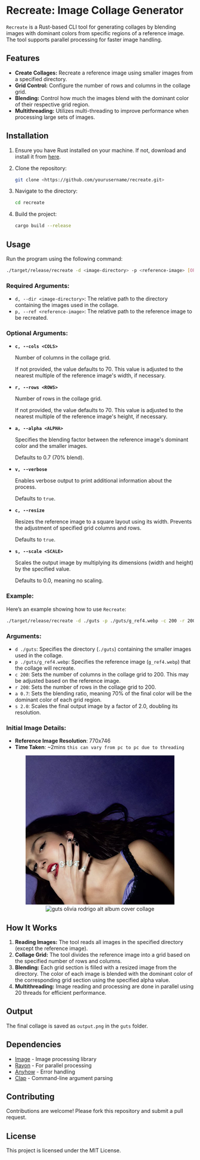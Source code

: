 # Recreate: Image Collage Generator

`Recreate` is a Rust-based CLI tool for generating collages by blending images with dominant colors from specific regions of a reference image. The tool supports parallel processing for faster image handling.

## Features

- **Create Collages:** Recreate a reference image using smaller images from a specified directory.
- **Grid Control:** Configure the number of rows and columns in the collage grid.
- **Blending:** Control how much the images blend with the dominant color of their respective grid region.
- **Multithreading:** Utilizes multi-threading to improve performance when processing large sets of images.

## Installation

1. Ensure you have Rust installed on your machine. If not, download and install it from [here](https://www.rust-lang.org/tools/install).
2. Clone the repository:
    
    ```bash
    git clone <https://github.com/yourusername/recreate.git>
    ```
    
3. Navigate to the directory:
    
    ```bash
    cd recreate
    ```
    
4. Build the project:
    
    ```bash
    cargo build --release
    ```
    

## Usage

Run the program using the following command:

```bash
./target/release/recreate -d <image-directory> -p <reference-image> [OPTIONS]

```

### Required Arguments:

- `d, --dir <image-directory>`: The relative path to the directory containing the images used in the collage.
- `p, --ref <reference-image>`: The relative path to the reference image to be recreated.

### Optional Arguments:

- **`c, --cols <COLS>`**
    
    Number of columns in the collage grid.
    
    If not provided, the value defaults to 70. This value is adjusted to the nearest multiple of the reference image's width, if necessary.
    
- **`r, --rows <ROWS>`**
    
    Number of rows in the collage grid.
    
    If not provided, the value defaults to 70. This value is adjusted to the nearest multiple of the reference image's height, if necessary.
    
- **`a, --alpha <ALPHA>`**
    
    Specifies the blending factor between the reference image's dominant color and the smaller images.
    
    Defaults to 0.7 (70% blend).
    
- **`v, --verbose`**
    
    Enables verbose output to print additional information about the process.
    
    Defaults to `true`.
    
- **`c, --resize`**
    
    Resizes the reference image to a square layout using its width. Prevents the adjustment of specified grid columns and rows.
    
    Defaults to `true`.
    
- **`s, --scale <SCALE>`**
    
    Scales the output image by multiplying its dimensions (width and height) by the specified value.
    
    Defaults to 0.0, meaning no scaling.
    

### Example:

Here’s an example showing how to use `Recreate`:

```bash
./target/release/recreate -d ./guts -p ./guts/g_ref4.webp -c 200 -r 200 -a 0.7 -s 2.0
```

### Arguments:

- `d ./guts`: Specifies the directory (`./guts`) containing the smaller images used in the collage.
- `p ./guts/g_ref4.webp`: Specifies the reference image (`g_ref4.webp`) that the collage will recreate.
- `c 200`: Sets the number of columns in the collage grid to 200. This may be adjusted based on the reference image.
- `r 200`: Sets the number of rows in the collage grid to 200.
- `a 0.7`: Sets the blending ratio, meaning 70% of the final color will be the dominant color of each grid region.
- `s 2.0`: Scales the final output image by a factor of 2.0, doubling its resolution.

### Initial Image Details:

- **Reference Image Resolution**: 770x746
- **Time Taken**: ~2mins `this can vary from pc to pc due to threading`
<p align="center">
    <img src="https://github.com/Cedar-81/Recreate/blob/main/example_images/g_ref3.webp" alt="guts olivia rodrigo alt album cover" width="400"/>
    <img src="https://github.com/Cedar-81/Recreate/blob/main/example_images/output.png" alt="guts olivia rodrigo alt album cover collage" width="400"/>
</p>
  

## How It Works

1. **Reading Images:** The tool reads all images in the specified directory (except the reference image).
2. **Collage Grid:** The tool divides the reference image into a grid based on the specified number of rows and columns.
3. **Blending:** Each grid section is filled with a resized image from the directory. The color of each image is blended with the dominant color of the corresponding grid section using the specified alpha value.
4. **Multithreading:** Image reading and processing are done in parallel using 20 threads for efficient performance.

## Output

The final collage is saved as `output.png` in the `guts` folder.

## Dependencies

- [Image](https://crates.io/crates/image) - Image processing library
- [Rayon](https://crates.io/crates/rayon) - For parallel processing
- [Anyhow](https://crates.io/crates/anyhow) - Error handling
- [Clap](https://crates.io/crates/clap) - Command-line argument parsing

## Contributing

Contributions are welcome! Please fork this repository and submit a pull request.

## License

This project is licensed under the MIT License.
